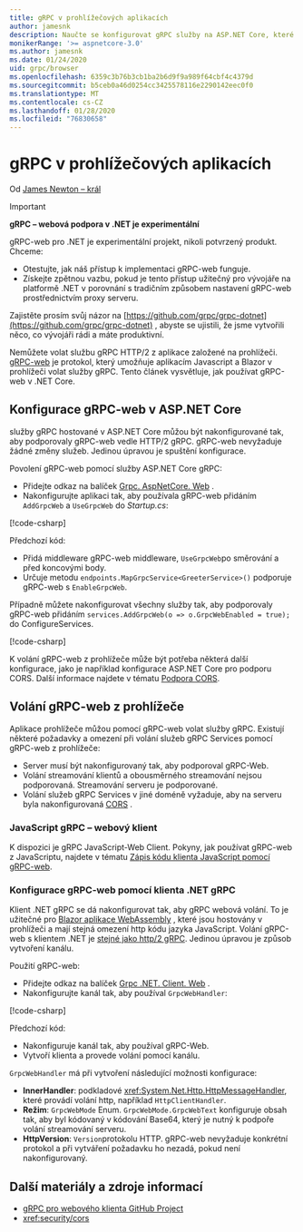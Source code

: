 ```yaml
---
title: gRPC v prohlížečových aplikacích
author: jamesnk
description: Naučte se konfigurovat gRPC služby na ASP.NET Core, které se mají volat z aplikací pro prohlížeč pomocí gRPC-Web.
monikerRange: '>= aspnetcore-3.0'
ms.author: jamesnk
ms.date: 01/24/2020
uid: grpc/browser
ms.openlocfilehash: 6359c3b76b3cb1ba2b6d9f9a989f64cbf4c4379d
ms.sourcegitcommit: b5ceb0a46d0254cc3425578116e2290142eec0f0
ms.translationtype: MT
ms.contentlocale: cs-CZ
ms.lasthandoff: 01/28/2020
ms.locfileid: "76830658"
---
```

# <a name="grpc-in-browser-apps"></a>gRPC v prohlížečových aplikacích

Od [James Newton – král](https://twitter.com/jamesnk)

> [!IMPORTANT]
> **gRPC – webová podpora v .NET je experimentální**
>
> gRPC-web pro .NET je experimentální projekt, nikoli potvrzený produkt. Chceme:
>
> * Otestujte, jak náš přístup k implementaci gRPC-web funguje.
> * Získejte zpětnou vazbu, pokud je tento přístup užitečný pro vývojáře na platformě .NET v porovnání s tradičním způsobem nastavení gRPC-web prostřednictvím proxy serveru.
>
> Zajistěte prosím svůj názor na [https://github.com/grpc/grpc-dotnet](https://github.com/grpc/grpc-dotnet) , abyste se ujistili, že jsme vytvořili něco, co vývojáři rádi a máte produktivní.

Nemůžete volat službu gRPC HTTP/2 z aplikace založené na prohlížeči. [gRPC-web](https://github.com/grpc/grpc/blob/master/doc/PROTOCOL-WEB.md) je protokol, který umožňuje aplikacím Javascript a Blazor v prohlížeči volat služby gRPC. Tento článek vysvětluje, jak používat gRPC-web v .NET Core.

## <a name="configure-grpc-web-in-aspnet-core"></a>Konfigurace gRPC-web v ASP.NET Core

služby gRPC hostované v ASP.NET Core můžou být nakonfigurované tak, aby podporovaly gRPC-web vedle HTTP/2 gRPC. gRPC-web nevyžaduje žádné změny služeb. Jedinou úpravou je spuštění konfigurace.

Povolení gRPC-web pomocí služby ASP.NET Core gRPC:

* Přidejte odkaz na balíček [Grpc. AspNetCore. Web](https://www.nuget.org/packages/Grpc.AspNetCore.Web) .
* Nakonfigurujte aplikaci tak, aby používala gRPC-web přidáním `AddGrpcWeb` a `UseGrpcWeb` do *Startup.cs*:

[!code-csharp[](~/grpc/browser/sample/Startup.cs?name=snippet_1&highlight=3,10,14)]

Předchozí kód:

* Přidá middleware gRPC-web middleware, `UseGrpcWeb`po směrování a před koncovými body.
* Určuje metodu `endpoints.MapGrpcService<GreeterService>()` podporuje gRPC-web s `EnableGrpcWeb`. 

Případně můžete nakonfigurovat všechny služby tak, aby podporovaly gRPC-web přidáním `services.AddGrpcWeb(o => o.GrpcWebEnabled = true);` do ConfigureServices.

[!code-csharp[](~/grpc/browser/sample/AllServicesSupportExample_Startup.cs?name=snippet_1&highlight=5,12,16)]

K volání gRPC-web z prohlížeče může být potřeba některá další konfigurace, jako je například konfigurace ASP.NET Core pro podporu CORS. Další informace najdete v tématu [Podpora CORS](xref:security/cors).

## <a name="call-grpc-web-from-the-browser"></a>Volání gRPC-web z prohlížeče

Aplikace prohlížeče můžou pomocí gRPC-web volat služby gRPC. Existují některé požadavky a omezení při volání služeb gRPC Services pomocí gRPC-web z prohlížeče:

* Server musí být nakonfigurovaný tak, aby podporoval gRPC-Web.
* Volání streamování klientů a obousměrného streamování nejsou podporovaná. Streamování serveru je podporované.
* Volání služeb gRPC Services v jiné doméně vyžaduje, aby na serveru byla nakonfigurovaná [CORS](xref:security/cors) .

### <a name="javascript-grpc-web-client"></a>JavaScript gRPC – webový klient

K dispozici je gRPC JavaScript-Web Client. Pokyny, jak používat gRPC-web z JavaScriptu, najdete v tématu [Zápis kódu klienta JavaScript pomocí gRPC-web](https://github.com/grpc/grpc-web/tree/master/net/grpc/gateway/examples/helloworld#write-client-code).

### <a name="configure-grpc-web-with-the-net-grpc-client"></a>Konfigurace gRPC-web pomocí klienta .NET gRPC

Klient .NET gRPC se dá nakonfigurovat tak, aby gRPC webová volání. To je užitečné pro [Blazor aplikace WebAssembly](xref:blazor/index#blazor-webassembly) , které jsou hostovány v prohlížeči a mají stejná omezení http kódu jazyka JavaScript. Volání gRPC-web s klientem .NET je [stejné jako http/2 gRPC](xref:grpc/client). Jedinou úpravou je způsob vytvoření kanálu.

Použití gRPC-web:

* Přidejte odkaz na balíček [Grpc .NET. Client. Web](https://www.nuget.org/packages/Grpc.Net.Client.Web) .
* Nakonfigurujte kanál tak, aby používal `GrpcWebHandler`:

[!code-csharp[](~/grpc/browser/sample/Handler.cs?name=snippet_1)]

Předchozí kód:

* Nakonfiguruje kanál tak, aby používal gRPC-Web.
* Vytvoří klienta a provede volání pomocí kanálu.

`GrpcWebHandler` má při vytvoření následující možnosti konfigurace:

* **InnerHandler**: podkladové <xref:System.Net.Http.HttpMessageHandler>, které provádí volání http, například `HttpClientHandler`.
* **Režim**: `GrpcWebMode` Enum. `GrpcWebMode.GrpcWebText` konfiguruje obsah tak, aby byl kódovaný v kódování Base64, který je nutný k podpoře volání streamování serveru.
* **HttpVersion**: `Version`protokolu HTTP. gRPC-web nevyžaduje konkrétní protokol a při vytváření požadavku ho nezadá, pokud není nakonfigurovaný.

## <a name="additional-resources"></a>Další materiály a zdroje informací

* [gRPC pro webového klienta GitHub Project](https://github.com/grpc/grpc-web)
* <xref:security/cors>
